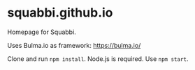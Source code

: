 # squabbi.github.io
Homepage for Squabbi.

Uses Bulma.io as framework: https://bulma.io/

Clone and run `npm install`. Node.js is required.
Use `npm start`.